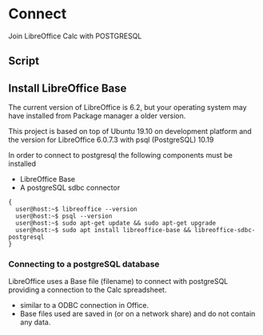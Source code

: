 # Connect

Join LibreOffice Calc with POSTGRESQL

## Script





## Install LibreOffice Base

The current version of LibreOffice is 6.2, but your operating system may have
installed from Package manager a older version.

This project is based on top of Ubuntu 19.10 on development platform and
the version for LibreOffice  6.0.7.3 with psql (PostgreSQL) 10.19

In order to connect to postgresql the following components must be installed

* LibreOffice Base
* A postgreSQL sdbc connector

```
{
  user@host:~$ libreoffice --version
  user@host:~$ psql --version
  user@host:~$ sudo apt-get update && sudo apt-get upgrade
  user@host:~$ sudo apt install libreoffice-base && libreoffice-sdbc-postgresql
}
```
### Connecting to a postgreSQL database


LibreOffice uses a Base file (filename) to connect with postgreSQL providing a connection to the Calc spreadsheet.

 - similar to a ODBC connection in Office.
 - Base files used are saved in (or on a network share) and do not contain any data.

<!--  
TODO
Connecting to a postgreSQL database
https://www.uzerp.com/blog/2019/05/06/libreoffice_postgres/


https://medium.com/imdoneio/the-imdone-pitch-feedback-welcome-386430accf01

-->
